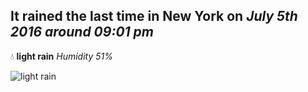 ## It rained the last time in New York on *July 5th 2016 around 09:01 pm*
💧  **light rain** *Humidity 51%*

![light rain](http://openweathermap.org/img/w/10n.png)
